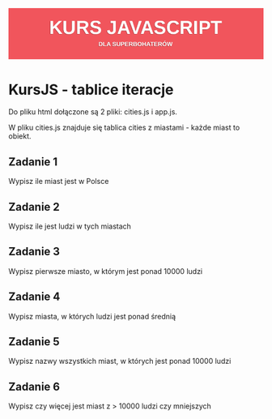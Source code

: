 ![](../../../kursjs.png)

# KursJS - tablice iteracje

Do pliku html dołączone są 2 pliki: cities.js i app.js.

W pliku cities.js znajduje się tablica cities z miastami - każde miast to obiekt.

## Zadanie 1
Wypisz ile miast jest w Polsce

## Zadanie 2
Wypisz ile jest ludzi w tych miastach

## Zadanie 3
Wypisz pierwsze miasto, w którym jest ponad 10000 ludzi

## Zadanie 4
Wypisz miasta, w których ludzi jest ponad średnią

## Zadanie 5
Wypisz nazwy wszystkich miast, w których jest ponad 10000 ludzi

## Zadanie 6
Wypisz czy więcej jest miast z > 10000 ludzi czy mniejszych

